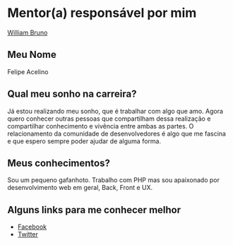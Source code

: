 # Mentor(a) responsável por mim

[William Bruno](/profiles/mentors/profiles/william_bruno.md)

## Meu Nome

Felipe Acelino

## Qual meu sonho na carreira?
 
Já estou realizando meu sonho, que é trabalhar com algo que amo. Agora quero conhecer outras pessoas que compartilham 
dessa realização e compartilhar conhecimento e vivência entre ambas as partes. O relacionamento da comunidade de desenvolvedores 
é algo que me fascina e que espero sempre poder ajudar de alguma forma.

## Meus conhecimentos?
 
Sou um pequeno gafanhoto. Trabalho com PHP mas sou apaixonado por desenvolvimento web em geral, Back, Front e UX.

## Alguns links para me conhecer melhor

- [Facebook](https://www.facebook.com/felipesilva10)
- [Twitter](https://twitter.com/felipe_acelino)
